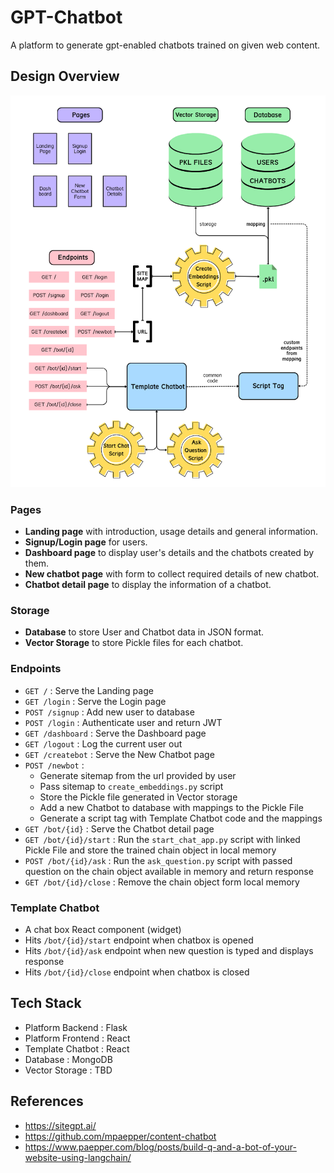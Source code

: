 # GPT-Chatbot

A platform to generate gpt-enabled chatbots trained on given web content.

## Design Overview

![architecture img](./img/arch.png)

### Pages
- **Landing page** with introduction, usage details and general information.
- **Signup/Login page** for users.
- **Dashboard page**  to display user's details and the chatbots created by them.
- **New chatbot page** with form to collect required details of new chatbot.
- **Chatbot detail page** to display the information of a chatbot.

### Storage
- **Database** to store User and Chatbot data in JSON format.
- **Vector Storage** to store Pickle files for each chatbot.

### Endpoints
- `GET /` : Serve the Landing page
- `GET /login` : Serve the Login page
- `POST /signup` : Add new user to database
- `POST /login` : Authenticate user and return JWT
- `GET /dashboard` : Serve the Dashboard page
- `GET /logout` : Log the current user out
- `GET /createbot` : Serve the New Chatbot page
- `POST /newbot` : 
  - Generate sitemap from the url provided by user
  - Pass sitemap to `create_embeddings.py` script
  - Store the Pickle file generated in Vector storage
  - Add a new Chatbot to database with mappings to the Pickle File
  - Generate a script tag with Template Chatbot code and the mappings
- `GET /bot/{id}` : Serve the Chatbot detail page
- `GET /bot/{id}/start` : Run the `start_chat_app.py` script with linked Pickle File and store the trained chain object in local memory
- `POST /bot/{id}/ask` : Run the `ask_question.py` script with passed question on the chain object available in memory and return response
- `GET /bot/{id}/close` : Remove the chain object form local memory

### Template Chatbot
- A chat box React component (widget)
- Hits `/bot/{id}/start` endpoint when chatbox is opened
- Hits `/bot/{id}/ask` endpoint when new question is typed and displays response
- Hits `/bot/{id}/close` endpoint when chatbox is closed

## Tech Stack
- Platform Backend : Flask
- Platform Frontend : React
- Template Chatbot : React
- Database : MongoDB
- Vector Storage : TBD

## References
- https://sitegpt.ai/
- https://github.com/mpaepper/content-chatbot
- https://www.paepper.com/blog/posts/build-q-and-a-bot-of-your-website-using-langchain/
